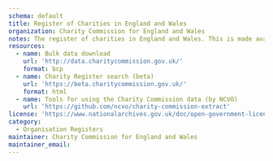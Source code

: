 ```yaml
---
schema: default
title: Register of Charities in England and Wales
organization: Charity Commission for England and Wales 
notes: The register of charities in England and Wales. This is made available in a bulk BCP format, in a ZIP file. The data is updated monthly.
resources:
  - name: Bulk data download
    url: 'http://data.charitycommission.gov.uk/'
    format: bcp
  - name: Charity Register search (beta)
    url: 'https://beta.charitycommission.gov.uk/'
    format: html
  - name: Tools for using the Charity Commission data (by NCVO)
    url: 'https://github.com/ncvo/charity-commission-extract'
license: 'https://www.nationalarchives.gov.uk/doc/open-government-licence/version/3/'
category:
  - Organisation Registers
maintainer: Charity Commission for England and Wales
maintainer_email: 
---
```


